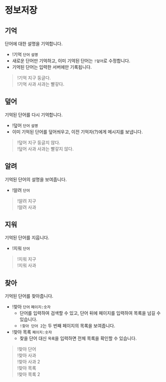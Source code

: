 # 정보저장

## 기억

단어에 대한 설명을 기억합니다.

- !기억 `단어` `설명`
- 새로운 단어만 기억하고, 이미 기억된 단어는 `!덮어`로 수정합니다.
- 기억된 단어는 입력한 서버에만 기록됩니다.

> !기억 지구 둥글다. \
> !기억 사과 사과는 빨갛다.

## 덮어

기억된 단어를 다시 기억합니다.

- !덮어 `단어` `설명`
- 이미 기억된 단어를 덮어씌우고, 이전 기억자(?)에게 메시지를 보냅니다.

> !덮어 지구 둥글지 않다.  \
> !덮어 사과 사과는 빨갛지 않다.

## 알려

기억된 단어의 설명을 보여줍니다.

- !알려 `단어`

> !알려 지구 \
> !알려 사과

## 지워

기억된 단어를 지웁니다.

- !지워 `단어`

> !지워 지구 \
> !지워 사과

## 찾아

기억된 단어를 찾아줍니다.

- !찾아 `단어` `페이지:숫자`
  - 단어를 입력하여 검색할 수 있고, 단어 뒤에 페이지를 입력하여 목록을 넘길 수 있습니다.
  - `!찾아 단어 2`는 두 번째 페이지의 목록을 보여줍니다.
- !찾아 목록 `페이지:숫자`
  - 찾을 단어 대신 `목록`을 입력하면 전체 목록을 확인할 수 있습니다.

> !찾아 단어 \
> !찾아 사과 \
> !찾아 사과 2 \
> !찾아 목록 \
> !찾아 목록 2
